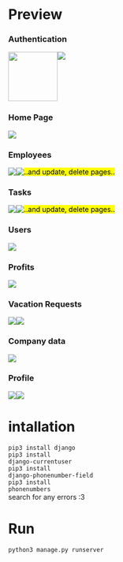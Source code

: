 

# Preview
<h3>Authentication</h3>
<div style='display:flex'>
  <img src='https://i.ibb.co/xHN58z4/Screenshot-from-2024-08-31-16-22-57.png' style='width:100px'/>
  <img src='https://i.ibb.co/Xsyb41B/Screenshot-from-2024-08-31-16-23-10.png'/>
</div>

<h3>Home Page</h3>
<div style='display:flex'>
  <img src='https://i.ibb.co/GJ4hN79/Screenshot-from-2024-08-31-16-23-31.png'/>
</div>

<h3>Employees</h3>
<div style='display:flex'>
  <img src='https://i.ibb.co/92pQkGp/Screenshot-from-2024-08-31-16-25-15.png'/>
  <img src='https://i.ibb.co/3d1m8kV/Screenshot-from-2024-08-31-16-26-07.png'/>
  <mark>..and update, delete pages..</mark>
</div>

<h3>Tasks</h3>
<div style='display:flex'>
  <img src='https://i.ibb.co/NSqJM9M/Screenshot-from-2024-08-31-17-20-44.png'/>
  <img src='https://i.ibb.co/Gc4twB6/Screenshot-from-2024-08-31-17-20-49.png'/>
  <mark>..and update, delete pages..</mark>
</div>

<h3>Users</h3>
<div style='display:flex'>
  <img src='https://i.ibb.co/m0qYwvf/Screenshot-from-2024-08-31-17-21-01.png'/>
</div>

<h3>Profits</h3>
<div style='display:flex'>
  <img src='https://i.ibb.co/wwcCpJ4/Screenshot-from-2024-08-31-17-21-35.png'/>
</div>

<h3>Vacation Requests</h3>
<div style='display:flex'>
  <img src='https://i.ibb.co/K6HqS4Q/Screenshot-from-2024-08-31-17-22-06.png'/>
  <img src='https://i.ibb.co/hKj5wQH/Screenshot-from-2024-08-31-17-22-13.png'/>
</div>

<h3>Company data</h3>
<div style='display:flex'>
  <img src='https://i.ibb.co/rZhjcGt/Screenshot-from-2024-08-31-17-22-44.png'/>
</div>

<h3>Profile</h3>
<div style='display:flex'>
  <img src='https://i.ibb.co/DMwQhWn/Screenshot-from-2024-08-31-17-38-56.png'/>
  <img src='https://i.ibb.co/pyWDcdx/Screenshot-from-2024-08-31-17-39-03.png'/>
</div>



# intallation
<code>pip3 install django</code>
<br>
<code>pip3 install django-currentuser</code>
<br>
<code>pip3 install django-phonenumber-field</code>
<br>
<code>pip3 install phonenumbers</code>
<br>
search for any errors :3

# Run

<code>python3 manage.py runserver</code>
